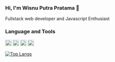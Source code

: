 ### Hi, I'm Wisnu Putra Pratama 👋

Fullstack web developer and Javascript Enthusiast

### Language and Tools

<img src="https://img.icons8.com/color/48/000000/javascript.png" width="20" height="20"/> <img src="https://img.icons8.com/color/48/000000/react-native.png" width="20" height="20"/> <img src="https://img.icons8.com/color/48/000000/nodejs.png" width="20" height="20"/> <img src="https://img.icons8.com/color/48/000000/mongodb.png" width="20" height="20"/>

[![Top Langs](https://github-readme-stats.vercel.app/api/top-langs/?username=wisnupratama24)](https://github.com/anuraghazra/github-readme-stats)


<!--
**wisnupratama24/wisnupratama24** is a ✨ _special_ ✨ repository because its `README.md` (this file) appears on your GitHub profile.
- 🔭 I’m currently working on ...
- 🌱 I’m currently learning ...
- 👯 I’m looking to collaborate on ...
- 🤔 I’m looking for help with ...
- 💬 Ask me about ...
- 📫 How to reach me: ...
- 😄 Pronouns: ...
- ⚡ Fun fact: ...
-->
